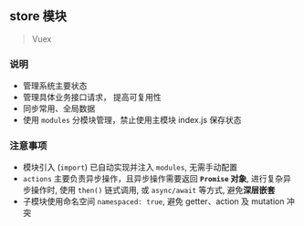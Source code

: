 ## store 模块
> Vuex

### 说明
- 管理系统主要状态
- 管理具体业务接口请求， 提高可复用性
- 同步常用、全局数据
- 使用 `modules` 分模块管理，禁止使用主模块 index.js 保存状态

### 注意事项
- 模块引入 (`import`) 已自动实现并注入 `modules`, 无需手动配置
- `actions` 主要负责异步操作，且异步操作需要返回 **`Promise` 对象**, 进行复杂异步操作时, 使用 `then()` 链式调用, 或 `async/await` 等方式, 避免**深层嵌套**
- 子模块使用命名空间 `namespaced: true`, 避免 getter、action 及 mutation 冲突
